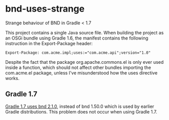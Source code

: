 bnd-uses-strange
================

Strange behaviour of BND in Gradle < 1.7

This project contains a single Java source file. When building the project as an OSGi bundle using Gradle 1.6, the manifest contains the following instruction in the Export-Package header:

    Export-Package: com.acme.impl;uses:="com.acme.api";version="1.0"

Despite the fact that the package org.apache.commons.el is only ever used inside a function, which should not affect other bundles importing the com.acme.el package, unless I've misunderstood how the uses directive works.


Gradle 1.7
----------
[Gradle 1.7 uses bnd 2.1.0][releasenotes], instead of bnd 1.50.0 which is used by earlier Gradle distributions. This problem does not occur when using Gradle 1.7.

[releasenotes]: http://www.gradle.org/docs/1.7-rc-1/release-notes#bnd-library-used-by-osgi-plugin-updated
